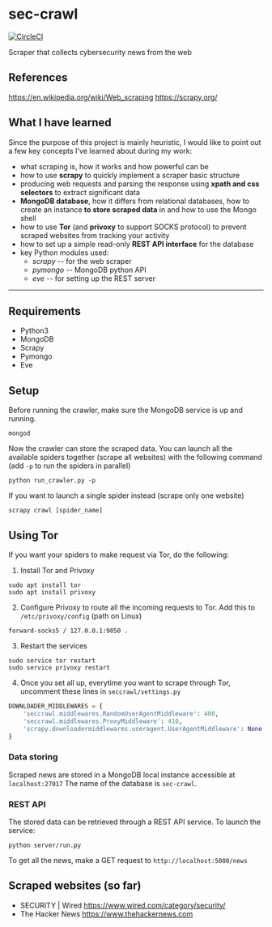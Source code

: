 # sec-crawl
[![CircleCI](https://circleci.com/gh/bobctr/sec-crawl.svg?style=svg)](https://circleci.com/gh/bobctr/sec-crawl)

Scraper that collects cybersecurity news from the web

## References
https://en.wikipedia.org/wiki/Web_scraping
https://scrapy.org/

## What I have learned
Since the purpose of this project is mainly heuristic, I would like to point out a few key concepts I've learned about during my work:

  - what scraping is, how it works and how powerful can be
  - how to use **scrapy** to quickly implement a scraper basic structure
  - producing web requests and parsing the response using **xpath and css selectors** to extract significant data
  - **MongoDB database**, how it differs from relational databases, how to create an instance **to store scraped data** in and how to use the Mongo shell
  - how to use **Tor** (and **privoxy** to support SOCKS protocol) to prevent scraped websites from tracking your activity
  - how to set up a simple read-only **REST API interface** for the database
  - key Python modules used:
     * _scrapy_  -- for the web scraper
     * _pymongo_ -- MongoDB python API
     * _eve_     -- for setting up the REST server
     
--------------------------------------------------------------------

## Requirements
  - Python3
  - MongoDB
  - Scrapy
  - Pymongo
  - Eve

## Setup
Before running the crawler, make sure the MongoDB service is up and running.
```
mongod
```

Now the crawler can store the scraped data.
You can launch all the available spiders together (scrape all websites) with the following command (add ```-p``` to run the spiders in parallel)
```
python run_crawler.py -p
```
If you want to launch a single spider instead (scrape only one website)
```
scrapy crawl [spider_name]
```

## Using Tor
If you want your spiders to make request via Tor, do the following:

1. Install Tor and Privoxy
```
sudo apt install tor
sudo apt install privoxy
```

2. Configure Privoxy to route all the incoming requests to Tor.
   Add this to ```/etc/privoxy/config``` (path on Linux)
```
forward-socks5 / 127.0.0.1:9050 .
```

3. Restart the services
```
sudo service tor restart
sudo service privoxy restart
```

4. Once you set all up, everytime you want to scrape through Tor, uncomment these lines in ```seccrawl/settings.py```
```python
DOWNLOADER_MIDDLEWARES = {
    'seccrawl.middlewares.RandomUserAgentMiddleware': 400,
    'seccrawl.middlewares.ProxyMiddleware': 410,
    'scrapy.downloadermiddlewares.useragent.UserAgentMiddleware': None
}
```

### Data storing
Scraped news are stored in a MongoDB local instance accessible at ```localhost:27017```
The name of the database is ```sec-crawl```.

### REST API
The stored data can be retrieved through a REST API service.
To launch the service:
```
python server/run.py
```

To get all the news, make a GET request to ```http://localhost:5000/news```

## Scraped websites (so far)
  - SECURITY | Wired https://www.wired.com/category/security/
  - The Hacker News https://www.thehackernews.com
